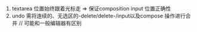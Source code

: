 1. textarea 位置始终跟着光标走 => 保证composition input 位置正确性
2. undo 需将连续的、无选区的-delete/delete-/input以及compose 操作进行合并 // 可能和一般编辑器有区别
